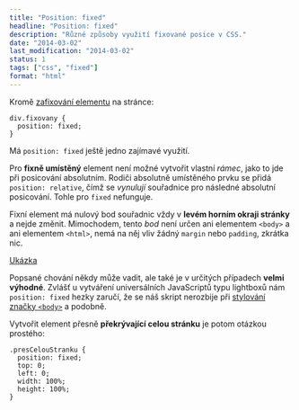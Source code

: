 ```yaml
---
title: "Position: fixed"
headline: "Position: fixed"
description: "Různé způsoby využití fixované posice v CSS."
date: "2014-03-02"
last_modification: "2014-03-02"
status: 1
tags: ["css", "fixed"]
format: "html"
---
```


<p>Kromě <a href="/position#fixed">zafixování elementu</a> na stránce:</p>

<pre><code>div.fixovany {
  position: fixed;
}</code></pre>

<p>Má <code>position: fixed</code> ještě jedno zajímavé využití.</p>

<p>Pro <b>fixně umístěný</b> element není možné vytvořit vlastní <i>rámec</i>, jako to jde při posicování absolutním. Rodiči absolutně umístěného prvku se přidá <code>position: relative</code>, čímž se <i>vynulují</i> souřadnice pro následné absolutní posicování. Tohle pro <code>fixed</code> nefunguje.</p>

<p>Fixní element má nulový bod souřadnic vždy v <b>levém horním okraji stránky</b> a nejde změnit. Mimochodem, tento <i>bod</i> není určen ani elementem <code>&lt;body></code> a ani elementem <code>&lt;html></code>, nemá na něj vliv žádný <code>margin</code> nebo <code>padding</code>, zkrátka nic.</p>

<p><a href="https://kod.djpw.cz/udcb">Ukázka</a></p>

<p>Popsané chování někdy může vadit, ale také je v určitých případech <b>velmi výhodné</b>. Zvlášť u vytváření universálních JavaScriptů typu lightboxů nám <code>position: fixed</code> hezky zaručí, že se náš skript nerozbije při <a href="/stylovani-body">stylování značky <code>&lt;body></code></a> a podobně.</p>

<p>Vytvořit element přesně <b>překrývající celou stránku</b> je potom otázkou prostého:</p>

<pre><code>.presCelouStranku {
  position: fixed;
  top: 0;
  left: 0;
  width: 100%;
  height: 100%;
}</code></pre>